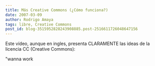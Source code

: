 ```yaml
---
title: Más Creative Commons (¿Cómo funciona?)
date: 2007-03-09
author: Rodrigo Amaya
tags: libre, Creative Commons
post_id: blog-3515952828243908885.post-2516611726048647156
---
```


Este vídeo, aunque en ingles, presenta CLARAMENTE las ideas de la licencia CC (Creative Commons):

"wanna work